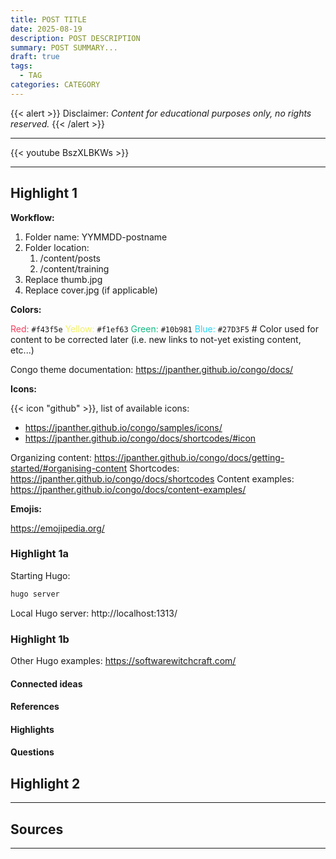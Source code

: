 ```yaml
---
title: POST TITLE
date: 2025-08-19
description: POST DESCRIPTION
summary: POST SUMMARY...
draft: true
tags:
  - TAG
categories: CATEGORY
---
```

{{< alert >}}
Disclaimer: _Content for educational purposes only, no rights reserved._
{{< /alert >}}

---

{{< youtube BszXLBKWs >}}

---
## Highlight 1

**Workflow:**

1. Folder name: YYMMDD-postname
2. Folder location:
	1. /content/posts
	2. /content/training
3. Replace thumb.jpg
4. Replace cover.jpg (if applicable)

**Colors:** 

<font color=#f43f5e>Red:</font> `#f43f5e`
<font color=#f1ef63>Yellow:</font> `#f1ef63`
<font color=#10b981>Green:</font> `#10b981`
<font color=#27D3F5>Blue:</font> `#27D3F5` # Color used for content to be corrected later (i.e. new links to not-yet existing content, etc...)

Congo theme documentation: https://jpanther.github.io/congo/docs/

**Icons:**

{{< icon "github" >}}, list of available icons: 

- https://jpanther.github.io/congo/samples/icons/
- https://jpanther.github.io/congo/docs/shortcodes/#icon

Organizing content: https://jpanther.github.io/congo/docs/getting-started/#organising-content
Shortcodes: https://jpanther.github.io/congo/docs/shortcodes
Content examples: https://jpanther.github.io/congo/docs/content-examples/

**Emojis:**

https://emojipedia.org/
### Highlight 1a

Starting Hugo:

```PowerShell
hugo server
```

Local Hugo server: http://localhost:1313/
### Highlight 1b

Other Hugo examples: https://softwarewitchcraft.com/

#### Connected ideas

#### References

#### Highlights

#### Questions

## Highlight 2


---
## Sources



---

